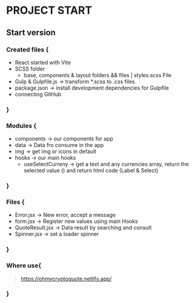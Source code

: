 # PROJECT START

## Start version

### Created files {

- React started with Vite
- SCSS folder
  - base, components & layout folders && files | styles.scss File
- Gulp & Gulpfile.js -> transform \*.scss to .css files
- package.json -> install development dependencies for Gulpfile
- connecting GitHub

### }

### Modules {

- components -> our components for app
- data -> Data fro consume in the app
- img -> get img or icons in default
- hooks -> our main hooks
  - useSelectCurreny -> get a text and any currencies array, return the selected value () and return html code (Label & Select)

### }


### Files {

- Error.jsx -> New error, accept a message
- form.jsx -> Register new values using main Hooks
- QuoteResult.jsx -> Data result by searching and consult
- Spinner.jsx -> set a loader spinner

### }

### Where use{
> https://ohmycryptoquote.netlify.app/
### }
